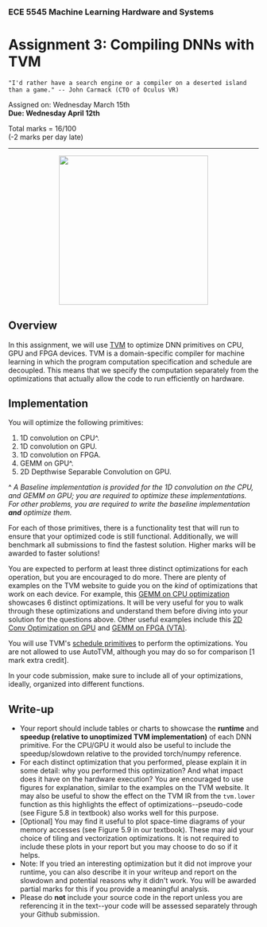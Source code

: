 ### ECE 5545 Machine Learning Hardware and Systems

# Assignment 3: Compiling DNNs with TVM

`"I'd rather have a search engine or a compiler on a deserted island than a game." -- John Carmack (CTO of Oculus VR)`

Assigned on: Wednesday March 15th    
**Due: Wednesday April 12th**

Total marks = 16/100    
(-2 marks per day late)

----

<p align="center">
  <img src= "https://tvm.apache.org/images/main/tvm-stack.png" height="300" class="center" />
</p>

## Overview

In this assignment, we will use [TVM](https://tvm.apache.org/) to optimize DNN primitives on CPU, GPU and FPGA devices. TVM is a domain-specific compiler for machine learning in which the program computation specification and schedule are decoupled. This means that we specify the computation separately from the optimizations that actually allow the code to run efficiently on hardware.

## Implementation

You will optimize the following primitives:

1. 1D convolution on CPU^.
1. 1D convolution on GPU.
1. 1D convolution on FPGA.
1. GEMM on GPU^.
1. 2D Depthwise Separable Convolution on GPU.

^ _A Baseline implementation is provided for the 1D convolution on the CPU, and GEMM on GPU; you are required to optimize these implementations. For other problems, you are required to write the baseline implementation **and** optimize them._

For each of those primitives, there is a functionality test that will run to ensure that your optimized code is still functional. Additionally, we will benchmark all submissions to find the fastest solution. Higher marks will be awarded to faster solutions!

You are expected to perform at least three distinct optimizations for each operation, but you are encouraged to do more. There are plenty of examples on the TVM website to guide you on the _kind_ of optimizations that work on each device. For example, this [GEMM on CPU optimization](https://tvm.apache.org/docs/tutorial/tensor_expr_get_started.html#example-2-manually-optimizing-matrix-multiplication-with-te) showcases 6 distinct optimizations. It will be very useful for you to walk through these optimizations and understand them before diving into your solution for the questions above. Other useful examples include this [2D Conv Optimization on GPU](https://tvm.apache.org/docs/how_to/optimize_operators/opt_conv_cuda.html?highlight=gpu%20conv%20optimization) and [GEMM on FPGA (VTA)](https://tvm.apache.org/docs/topic/vta/tutorials/matrix_multiply.html).

You will use TVM's [schedule primitives](https://tvm.apache.org/docs/how_to/work_with_schedules/schedule_primitives.html) to perform the optimizations. You are not allowed to use AutoTVM, although you may do so for comparison [1 mark extra credit].

In your code submission, make sure to include all of your optimizations, ideally, organized into different functions. 

## Write-up

* Your report should include tables or charts to showcase the **runtime** and **speedup (relative to unoptimized TVM  implementation)** of each DNN primitive. For the CPU/GPU it would also be useful to include the speedup/slowdown relative to the provided torch/numpy reference. 
* For each distinct optimization that you performed, please explain it in some detail: why you performed this optimization? And what impact does it have on the hardware execution? You are encouraged to use figures for explanation, similar to the examples on the TVM website. It may also be useful to show the effect on the TVM IR from the `tvm.lower` function as this highlights the effect of optimizations--pseudo-code (see Figure 5.8 in textbook) also works well for this purpose. 
* [Optional] You may find it useful to plot space-time diagrams of your memory accesses (see Figure 5.9 in our textbook). These may aid your choice of tiling and vectorization optimizations. It is not required to include these plots in your report but you may choose to do so if it helps.
* Note: If you tried an interesting optimization but it did not improve your runtime, you can also describe it in your writeup and report on the slowdown and potential reasons why it didn't work. You will be awarded partial marks for this if you provide a meaningful analysis.
* Please do **not** include your source code in the report unless you are referencing it in the text--your code will be assessed separately through your Github submission.
